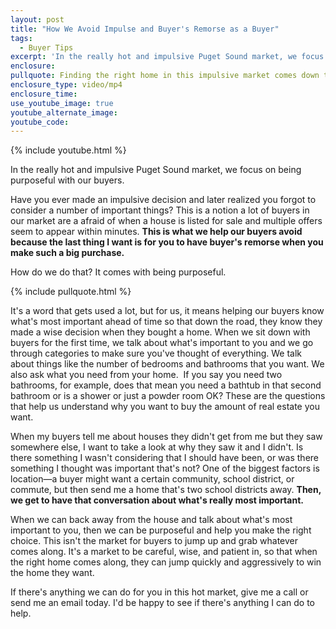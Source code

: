 ```yaml
---
layout: post
title: "How We Avoid Impulse and Buyer's Remorse as a Buyer"
tags:
  - Buyer Tips
excerpt: 'In the really hot and impulsive Puget Sound market, we focus on being purposeful with our buyers.   Have you ever made an impulsive decision and later realized you forgot to consider a number of important things?'
enclosure:
pullquote: Finding the right home in this impulsive market comes down to being purposeful.
enclosure_type: video/mp4
enclosure_time:
use_youtube_image: true
youtube_alternate_image:
youtube_code:
---
```



{% include youtube.html %}

In the really hot and impulsive Puget Sound market, we focus on being purposeful with our buyers.

Have you ever made an impulsive decision and later realized you forgot to consider a number of important things? This is a notion a lot of buyers in our market are a afraid of when a house is listed for sale and multiple offers seem to appear within minutes. **This is what we help our buyers avoid because the last thing I want is for you to have buyer's remorse when you make such a big purchase.**

How do we do that? It comes with being purposeful.

{% include pullquote.html %}

It's a word that gets used a lot, but for us, it means helping our buyers know what's most important ahead of time so that down the road, they know they made a wise decision when they bought a home. When we sit down with buyers for the first time, we talk about what's important to you and we go through categories to make sure you've thought of everything. We talk about things like the number of bedrooms and bathrooms that you want. We also ask what you need from your home. &nbsp;If you say you need two bathrooms, for example, does that mean you need a bathtub in that second bathroom or is a shower or just a powder room OK? These are the questions that help us understand why you want to buy the amount of real estate you want.

When my buyers tell me about houses they didn't get from me but they saw somewhere else, I want to take a look at why they saw it and I didn't. Is there something I wasn't considering that I should have been, or was there something I thought was important that's not? One of the biggest factors is location—a buyer might want a certain community, school district, or commute, but then send me a home that's two school districts away. **Then, we get to have that conversation about what's really most important.**

When we can back away from the house and talk about what's most important to you, then we can be purposeful and help you make the right choice. This isn't the market for buyers to jump up and grab whatever comes along. It's a market to be careful, wise, and patient in, so that when the right home comes along, they can jump quickly and aggressively to win the home they want.

If there's anything we can do for you in this hot market, give me a call or send me an email today. I'd be happy to see if there's anything I can do to help.